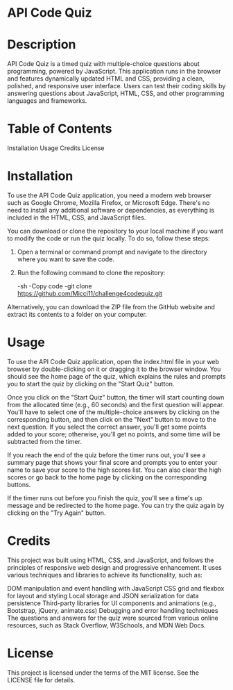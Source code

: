 # API Code Quiz

# Description

API Code Quiz is a timed quiz with multiple-choice questions about programming, powered by JavaScript. This application runs in the browser and features dynamically updated HTML and CSS, providing a clean, polished, and responsive user interface. Users can test their coding skills by answering questions about JavaScript, HTML, CSS, and other programming languages and frameworks.

# Table of Contents

Installation
Usage
Credits
License

# Installation

To use the API Code Quiz application, you need a modern web browser such as Google Chrome, Mozilla Firefox, or Microsoft Edge. There's no need to install any additional software or dependencies, as everything is included in the HTML, CSS, and JavaScript files.

You can download or clone the repository to your local machine if you want to modify the code or run the quiz locally. To do so, follow these steps:

1. Open a terminal or command prompt and navigate to the directory where you want to save the code.

2. Run the following command to clone the repository:

    -sh
    -Copy code
    -git clone https://github.com/Micci11/challenge4codequiz.git

Alternatively, you can download the ZIP file from the GitHub website and extract its contents to a folder on your computer.

# Usage

To use the API Code Quiz application, open the index.html file in your web browser by double-clicking on it or dragging it to the browser window. You should see the home page of the quiz, which explains the rules and prompts you to start the quiz by clicking on the "Start Quiz" button.

Once you click on the "Start Quiz" button, the timer will start counting down from the allocated time (e.g., 60 seconds) and the first question will appear. You'll have to select one of the multiple-choice answers by clicking on the corresponding button, and then click on the "Next" button to move to the next question. If you select the correct answer, you'll get some points added to your score; otherwise, you'll get no points, and some time will be subtracted from the timer.

If you reach the end of the quiz before the timer runs out, you'll see a summary page that shows your final score and prompts you to enter your name to save your score to the high scores list. You can also clear the high scores or go back to the home page by clicking on the corresponding buttons.

If the timer runs out before you finish the quiz, you'll see a time's up message and be redirected to the home page. You can try the quiz again by clicking on the "Try Again" button.

# Credits

This project was built using HTML, CSS, and JavaScript, and follows the principles of responsive web design and progressive enhancement. It uses various techniques and libraries to achieve its functionality, such as:

DOM manipulation and event handling with JavaScript
CSS grid and flexbox for layout and styling
Local storage and JSON serialization for data persistence
Third-party libraries for UI components and animations (e.g., Bootstrap, jQuery, animate.css)
Debugging and error handling techniques
The questions and answers for the quiz were sourced from various online resources, such as Stack Overflow, W3Schools, and MDN Web Docs.

# License

This project is licensed under the terms of the MIT license. See the LICENSE file for details.